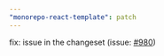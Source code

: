 ```yaml
---
"monorepo-react-template": patch
---
```


fix: issue in the changeset (issue: [#980](https://github.com/AllaYakymova/monorepo-react-template/issues/980))
